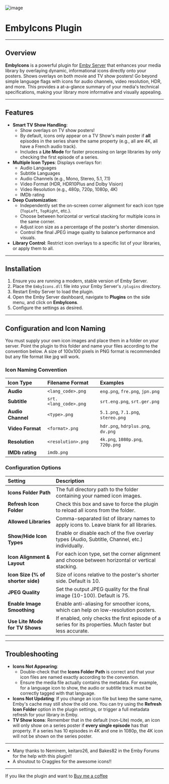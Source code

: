 ![image](https://github.com/user-attachments/assets/08e70e95-d4fd-45be-b206-1d0b0922fbe1)

# EmbyIcons Plugin

---

## Overview

**EmbyIcons** is a powerful plugin for [Emby Server](https://emby.media/) that enhances your media library by overlaying dynamic, informational icons directly onto your posters. Shows overlays on both movie and TV show posters! Go beyond simple language flags with icons for audio channels, video resolution, HDR, and more. This provides a at-a-glance summary of your media's technical specifications, making your library more informative and visually appealing.

---

## Features

- **Smart TV Show Handling**:
    - Show overlays on TV show posters!
    - By default, icons only appear on a TV Show's main poster if **all** episodes in the series share the same property (e.g., all are 4K, all have a French audio track).
    - Includes a **Lite Mode** for faster processing on large libraries by only checking the first episode of a series.
- **Multiple Icon Types**: Displays overlays for:
    - Audio Languages
    - Subtitle Languages
    - Audio Channels (e.g., Mono, Stereo, 5.1, 7.1)
    - Video Format (HDR, HDR10Plus and Dolby Vision)
    - Video Resolution (e.g., 480p, 720p, 1080p, 4K)
    - IMDb rating
- **Deep Customization**:
    - Independently set the on-screen corner alignment for each icon type (`TopLeft`, `TopRight`, etc.).
    - Choose between horizontal or vertical stacking for multiple icons in the same corner.
    - Adjust icon size as a percentage of the poster's shorter dimension.
    - Control the final JPEG image quality to balance performance and visuals.
- **Library Control**: Restrict icon overlays to a specific list of your libraries, or apply them to all.

---

## Installation

1.  Ensure you are running a modern, stable version of Emby Server.
2.  Place the `EmbyIcons.dll` file into your Emby Server's `/plugins` directory.
3.  Restart Emby Server to load the plugin.
4.  Open the Emby Server dashboard, navigate to **Plugins** on the side menu, and click on **EmbyIcons**.
5.  Configure the settings as desired.

---

## Configuration and Icon Naming

You must supply your own icon images and place them in a folder on your server. Point the plugin to this folder and name your files according to the convention below. A size of 100x100 pixels in PNG format is recommended but any file format like jpg will work.

### Icon Naming Convention

| Icon Type | Filename Format | Examples |
| :--- | :--- | :--- |
| **Audio** | `<lang_code>.png` | `eng.png`, `fre.png`, `jpn.png` |
| **Subtitle** | `srt.<lang_code>.png` | `srt.eng.png`, `srt.ger.png` |
| **Audio Channel** | `<type>.png` | `5.1.png`, `7.1.png`, `stereo.png` |
| **Video Format** | `<format>.png` | `hdr.png`, `hdrplus.png`, `dv.png` |
| **Resolution** | `<resolution>.png`| `4k.png`, `1080p.png`, `720p.png` |
| **IMDb rating** | `imdb.png` |

### Configuration Options

| Setting | Description |
| :--- | :--- |
| **Icons Folder Path** | The full directory path to the folder containing your named icon images. |
| **Refresh Icon Folder** | Check this box and save to force the plugin to reload all icons from the folder. |
| **Allowed Libraries** | Comma-separated list of library names to apply icons to. Leave blank for all libraries. |
| **Show/Hide Icon Types**| Enable or disable each of the five overlay types (Audio, Subtitle, Channel, etc.) individually. |
| **Icon Alignment & Layout** | For each icon type, set the corner alignment and choose between horizontal or vertical stacking. |
| **Icon Size (% of shorter side)** | Size of icons relative to the poster's shorter side. Default is 10. |
| **JPEG Quality**| Set the output JPEG quality for the final image (10-100). Default is 75. |
| **Enable Image Smoothing**| Enable anti-aliasing for smoother icons, which can help on low-resolution posters. |
| **Use Lite Mode for TV Shows** | If enabled, only checks the first episode of a series for its properties. Much faster but less accurate. |

---

## Troubleshooting

-   **Icons Not Appearing**:
    -   Double-check that the **Icons Folder Path** is correct and that your icon files are named exactly according to the convention.
    -   Ensure the media file actually contains the metadata. For example, for a language icon to show, the audio or subtitle track must be correctly tagged with that language.
-   **Icons Not Updating**: If you change an icon file but keep the same name, Emby's cache may still show the old one. You can try using the **Refresh Icon Folder** option in the plugin settings, or trigger a full metadata refresh for your library in Emby.
-   **TV Show Icons**: Remember that in the default (non-Lite) mode, an icon will only show on a series poster if **every single episode** has that property. If a series has 10 episodes in 4K and one in 1080p, the 4K icon will not be shown on the series poster.

---

-   Many thanks to Neminem, keitaro26, and Bakes82 in the Emby Forums for the help with this plugin!!
-   A shoutout to Craggles for the awesome icons!!

---

If you like the plugin and want to [Buy me a coffee](https://buymeacoffee.com/yockser)
